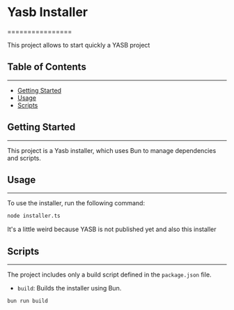 # Yasb Installer
================

This project allows to start quickly a YASB project

## Table of Contents
-----------------

* [Getting Started](#getting-started)
* [Usage](#usage)
* [Scripts](#scripts)

## Getting Started
---------------

This project is a Yasb installer, which uses Bun to manage dependencies and scripts.

## Usage
-----

To use the installer, run the following command:

```bash
node installer.ts
```

It's a little weird because YASB is not published yet and also this installer

## Scripts
--------

The project includes only a build script defined in the `package.json` file.

* `build`: Builds the installer using Bun.

```bash
bun run build
```
